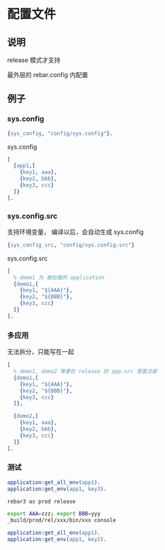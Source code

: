 # 配置文件

## 说明

release 模式才支持

最外层的 rebar.config 内配置

## 例子

### sys.config

```erlang
{sys_config, "config/sys.config"}.
```

sys.config

```erlang
[
  {app1,[
    {key1, aaa},
    {key2, bbb},
    {key3, ccc}
  ]}
].
```

### sys.config.src

支持环境变量， 编译以后，会自动生成 sys.config

```erlang
{sys_config_src, "config/sys.config.src"}
```

sys.config.src

```erlang
[
  % demo1 为 被加载的 application
  {demo1,[
    {key1, "${AAA}"},
    {key2, "${BBB}"},
    {key3, ccc}
  ]}
].
```

### 多应用

无法拆分，只能写在一起

```erlang
[
  % demo1, demo2 等要在 release 的 app.src 里面注册
  {demo1,[
    {key1, "${AAA}"},
    {key2, "${BBB}"},
    {key3, ccc}
  ]},

  {demo2,[
    {key1, aaa},
    {key2, bbb},
    {key3, ccc}
  ]}
].
```

### 测试

```erlang
application:get_all_env(app1).
application:get_env(app1, key3).
```

```sh
rebar3 as prod release
```

```sh
export AAA=zzz; export BBB=yyy
_build/prod/rel/xxx/bin/xxx console
```

```erlang
application:get_all_env(app1).
application:get_env(app1, key2).
```
